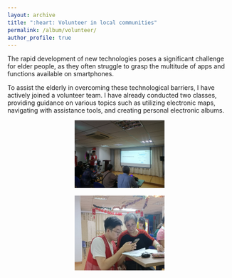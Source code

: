 ```yaml
---
layout: archive
title: ":heart: Volunteer in local communities"
permalink: /album/volunteer/
author_profile: true
---
```


The rapid development of new technologies poses a significant challenge for elder people, as they often struggle to grasp the multitude of apps and functions available on smartphones. 

To assist the elderly in overcoming these technological barriers, I have actively joined a volunteer team. I have already conducted two classes, providing guidance on various topics such as utilizing electronic maps, navigating with assistance tools, and creating personal electronic albums.

<center>
<img src="/images/volunteer1.png"
width = "40%">

<img src="/images/volunteer2.png"
width = "40%">
</center>